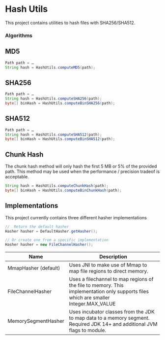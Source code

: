 # Hash Utils

This project contains utilities to hash files with SHA256/SHA512.

### Algorithms

## MD5

```java
Path path = …
String hash = HashUtils.computeMD5(path);
```

## SHA256

```java
Path path = …
String hash = HashUtils.computeSHA256(path);
byte[] binHash = HashUtils.computeBinSHA256(path);
```

## SHA512

```java
Path path = …
String hash = HashUtils.computeSHA512(path);
byte[] binHash = HashUtils.computeBinSHA512(path);
```

## Chunk Hash

The chunk hash method will only hash the first 5 MB or 5% of the provided path. This method may be used when the performance / precision tradeof is acceptable.

```java
String hash = HashUtils.computeChunkHash(path);
byte[] binHash = HashUtils.computeBinChunkHash(path);
```

## Implementations

This project currently contains three different hasher implementations

```java
//  Return the default hasher
Hasher hasher = DefaultHasher.getHasher();

// Or create one from a specific implementation
Hasher hasher = new FileChannelHasher();
```


| Name                          | Description |
|-------------------------------|-------------|
| MmapHasher        (default)   | Uses JNI to make use of Mmap to map file regions to direct memory.                                                                    |
| FileChannelHasher             | Uses a filechannel to map regions of the file to memory. This implementation only supports files which are smaller Integer.MAX_VALUE  |
| MemorySegmentHasher           | Uses incubator classes from the JDK to map data to a memory segment.<br>Required JDK 14+ and additional JVM flags to module.          |
